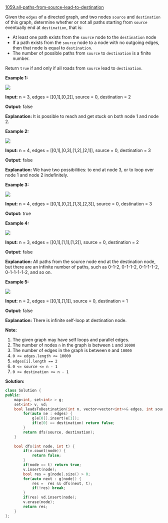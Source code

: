 [1059.all-paths-from-source-lead-to-destination](https://leetcode.com/problems/all-paths-from-source-lead-to-destination/)  

Given the `edges` of a directed graph, and two nodes `source` and `destination` of this graph, determine whether or not all paths starting from `source` eventually end at `destination`, that is:

*   At least one path exists from the `source` node to the `destination` node
*   If a path exists from the `source` node to a node with no outgoing edges, then that node is equal to `destination`.
*   The number of possible paths from `source` to `destination` is a finite number.

Return `true` if and only if all roads from `source` lead to `destination`.

**Example 1:**

![](https://assets.leetcode.com/uploads/2019/03/16/485_example_1.png)

  
**Input:** n = 3, edges = \[\[0,1\],\[0,2\]\], source = 0, destination = 2
  
**Output:** false
  
**Explanation:** It is possible to reach and get stuck on both node 1 and node 2.
  

**Example 2:**

![](https://assets.leetcode.com/uploads/2019/03/16/485_example_2.png)

  
**Input:** n = 4, edges = \[\[0,1\],\[0,3\],\[1,2\],\[2,1\]\], source = 0, destination = 3
  
**Output:** false
  
**Explanation:** We have two possibilities: to end at node 3, or to loop over node 1 and node 2 indefinitely.
  

**Example 3:**

![](https://assets.leetcode.com/uploads/2019/03/16/485_example_3.png)

  
**Input:** n = 4, edges = \[\[0,1\],\[0,2\],\[1,3\],\[2,3\]\], source = 0, destination = 3
  
**Output:** true
  

**Example 4:**

![](https://assets.leetcode.com/uploads/2019/03/16/485_example_4.png)

  
**Input:** n = 3, edges = \[\[0,1\],\[1,1\],\[1,2\]\], source = 0, destination = 2
  
**Output:** false
  
**Explanation:** All paths from the source node end at the destination node, but there are an infinite number of paths, such as 0-1-2, 0-1-1-2, 0-1-1-1-2, 0-1-1-1-1-2, and so on.
  

**Example 5:**

![](https://assets.leetcode.com/uploads/2019/03/16/485_example_5.png)

  
**Input:** n = 2, edges = \[\[0,1\],\[1,1\]\], source = 0, destination = 1
  
**Output:** false
  
**Explanation:** There is infinite self-loop at destination node.
  

**Note:**

1.  The given graph may have self loops and parallel edges.
2.  The number of nodes `n` in the graph is between `1` and `10000`
3.  The number of edges in the graph is between `0` and `10000`
4.  `0 <= edges.length <= 10000`
5.  `edges[i].length == 2`
6.  `0 <= source <= n - 1`
7.  `0 <= destination <= n - 1`  



**Solution:**  

```cpp
class Solution {
public:
    map<int, set<int> > g;
    set<int> v, vd;
    bool leadsToDestination(int n, vector<vector<int>>& edges, int source, int destination) {
        for(auto &e : edges) {
            g[e[0]].insert(e[1]);
            if(e[0] == destination) return false;
        }
        return dfs(source, destination);
    }
    
    bool dfs(int node, int t) {
        if(v.count(node)) {
            return false;
        }
        if(node == t) return true;
        v.insert(node);
        bool res = g[node].size() > 0;
        for(auto next : g[node]) {
            res =  res && dfs(next, t);
            if(!res) break;
        }
        if(res) vd.insert(node);
        v.erase(node);
        return res;
    }
};
```
      